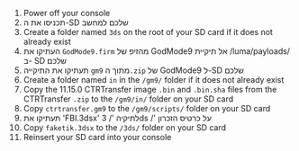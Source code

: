 1. Power off your console
2. תכניסו את ה-SD שלכם למחשב
3. Create a folder named `3ds` on the root of your SD card if it does not already exist
4. העתיקו את `GodMode9.firm` מהזיפ של GodMode9 אל תיקיית /luma/payloads/ ב- SD שלכם
5. תעתיקו את התיקייה `gm9` מתוך ה`.zip` של GodMode9 ל-SD שלכם
6. Create a folder named `in` in the `/gm9/` folder if it does not already exist
7. Copy the 11.15.0 CTRTransfer image `.bin` and `.bin.sha` files from the CTRTransfer `.zip` to the `/gm9/in/` folder on your SD card
8. Copy `ctrtransfer.gm9` to the `/gm9/scripts/` folder on your SD card
9. תעתיקו את 'FBI.3dsx' לתיקיה '/ 3ds /' על כרטיס הזכרון
10. Copy `faketik.3dsx` to the `/3ds/` folder on your SD card
11. Reinsert your SD card into your console

